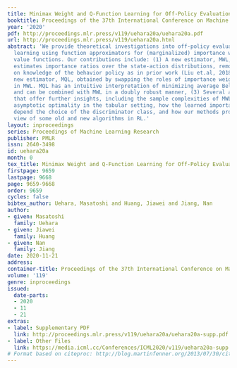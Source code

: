 ```yaml
---
title: Minimax Weight and Q-Function Learning for Off-Policy Evaluation
booktitle: Proceedings of the 37th International Conference on Machine Learning
year: '2020'
pdf: http://proceedings.mlr.press/v119/uehara20a/uehara20a.pdf
url: http://proceedings.mlr.press/v119/uehara20a.html
abstract: 'We provide theoretical investigations into off-policy evaluation in reinforcement
  learning using function approximators for (marginalized) importance weights and
  value functions. Our contributions include: (1) A new estimator, MWL, that directly
  estimates importance ratios over the state-action distributions, removing the reliance
  on knowledge of the behavior policy as in prior work (Liu et.al, 2018), (2) Another
  new estimator, MQL, obtained by swapping the roles of importance weights and value-functions
  in MWL. MQL has an intuitive interpretation of minimizing average Bellman errors
  and can be combined with MWL in a doubly robust manner, (3) Several additional results
  that offer further insights, including the sample complexities of MWL and MQL, their
  asymptotic optimality in the tabular setting, how the learned importance weights
  depend the choice of the discriminator class, and how our methods provide a unified
  view of some old and new algorithms in RL.'
layout: inproceedings
series: Proceedings of Machine Learning Research
publisher: PMLR
issn: 2640-3498
id: uehara20a
month: 0
tex_title: Minimax Weight and Q-Function Learning for Off-Policy Evaluation
firstpage: 9659
lastpage: 9668
page: 9659-9668
order: 9659
cycles: false
bibtex_author: Uehara, Masatoshi and Huang, Jiawei and Jiang, Nan
author:
- given: Masatoshi
  family: Uehara
- given: Jiawei
  family: Huang
- given: Nan
  family: Jiang
date: 2020-11-21
address: 
container-title: Proceedings of the 37th International Conference on Machine Learning
volume: '119'
genre: inproceedings
issued:
  date-parts:
  - 2020
  - 11
  - 21
extras:
- label: Supplementary PDF
  link: http://proceedings.mlr.press/v119/uehara20a/uehara20a-supp.pdf
- label: Other Files
  link: https://media.icml.cc/Conferences/ICML2020/v119/uehara20a-supp.zip
# Format based on citeproc: http://blog.martinfenner.org/2013/07/30/citeproc-yaml-for-bibliographies/
---
```

